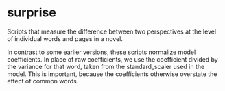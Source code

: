 surprise
========

Scripts that measure the difference between two perspectives at the level of individual words and pages in a novel.

In contrast to some earlier versions, these scripts normalize model coefficients. In place of raw coefficients, we use the coefficient divided by the variance for that word, taken from the standard_scaler used in the model. This is important, because the coefficients otherwise overstate the effect of common words.
